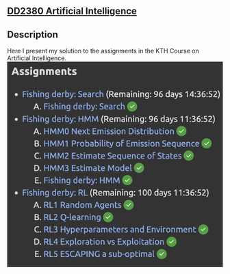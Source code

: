 ## [DD2380 Artificial Intelligence](https://www.kth.se/student/kurser/kurs/DD2380?l=en)
## Description
Here I present my solution to the assignments in the KTH Course on Artificial Intelligence.
![Assignments](./rsc/Assignments.png)
